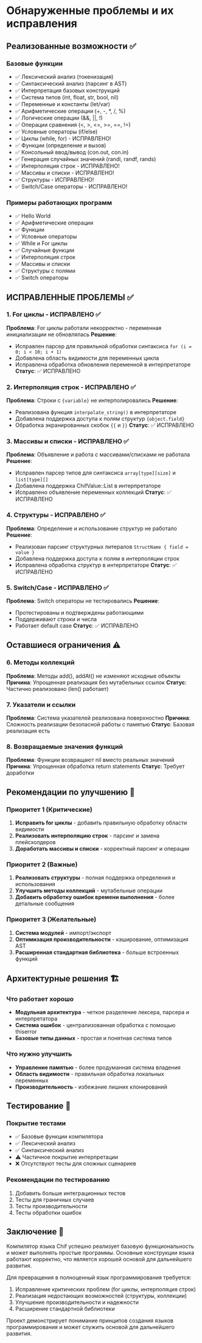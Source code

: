 # Обнаруженные проблемы и их исправления

## Реализованные возможности ✅

### Базовые функции
- ✅ Лексический анализ (токенизация)
- ✅ Синтаксический анализ (парсинг в AST)
- ✅ Интерпретация базовых конструкций
- ✅ Система типов (int, float, str, bool, nil)
- ✅ Переменные и константы (let/var)
- ✅ Арифметические операции (+, -, *, /, %)
- ✅ Логические операции (&&, ||, !)
- ✅ Операции сравнения (<, >, <=, >=, ==, !=)
- ✅ Условные операторы (if/else)
- ✅ Циклы (while, for) - ИСПРАВЛЕНО!
- ✅ Функции (определение и вызов)
- ✅ Консольный ввод/вывод (con.out, con.in)
- ✅ Генерация случайных значений (randi, randf, rands)
- ✅ Интерполяция строк - ИСПРАВЛЕНО!
- ✅ Массивы и списки - ИСПРАВЛЕНО!
- ✅ Структуры - ИСПРАВЛЕНО!
- ✅ Switch/Case операторы - ИСПРАВЛЕНО!

### Примеры работающих программ
- ✅ Hello World
- ✅ Арифметические операции
- ✅ Функции
- ✅ Условные операторы
- ✅ While и For циклы
- ✅ Случайные функции
- ✅ Интерполяция строк
- ✅ Массивы и списки
- ✅ Структуры с полями
- ✅ Switch операторы

## ИСПРАВЛЕННЫЕ ПРОБЛЕМЫ ✅

### 1. For циклы - ИСПРАВЛЕНО ✅
**Проблема**: For циклы работали некорректно - переменная инициализации не обновлялась
**Решение**: 
- Исправлен парсер для правильной обработки синтаксиса `for (i = 0; i < 10; i + 1)`
- Добавлена область видимости для переменных цикла
- Исправлена обработка обновления переменной в интерпретаторе
**Статус**: ✅ ИСПРАВЛЕНО

### 2. Интерполяция строк - ИСПРАВЛЕНО ✅
**Проблема**: Строки с `{variable}` не интерполировались
**Решение**: 
- Реализована функция `interpolate_string()` в интерпретаторе
- Добавлена поддержка доступа к полям структур `{object.field}`
- Обработка экранированных скобок `{{` и `}}`
**Статус**: ✅ ИСПРАВЛЕНО

### 3. Массивы и списки - ИСПРАВЛЕНО ✅
**Проблема**: Объявление и работа с массивами/списками не работала
**Решение**: 
- Исправлен парсер типов для синтаксиса `array[type][size]` и `list[type][]`
- Добавлена поддержка ChifValue::List в интерпретаторе
- Исправлено объявление переменных коллекций
**Статус**: ✅ ИСПРАВЛЕНО

### 4. Структуры - ИСПРАВЛЕНО ✅
**Проблема**: Определение и использование структур не работало
**Решение**: 
- Реализован парсинг структурных литералов `StructName { field = value }`
- Добавлена поддержка доступа к полям в интерполяции строк
- Исправлена обработка структур в интерпретаторе
**Статус**: ✅ ИСПРАВЛЕНО

### 5. Switch/Case - ИСПРАВЛЕНО ✅
**Проблема**: Switch операторы не тестировались
**Решение**: 
- Протестированы и подтверждены работающими
- Поддерживают строки и числа
- Работает default case
**Статус**: ✅ ИСПРАВЛЕНО

## Оставшиеся ограничения ⚠️

### 6. Методы коллекций
**Проблема**: Методы add(), addAt() не изменяют исходные объекты
**Причина**: Упрощенная реализация без мутабельных ссылок
**Статус**: Частично реализовано (len() работает)

### 7. Указатели и ссылки
**Проблема**: Система указателей реализована поверхностно
**Причина**: Сложность реализации безопасной работы с памятью
**Статус**: Базовая реализация есть

### 8. Возвращаемые значения функций
**Проблема**: Функции возвращают nil вместо реальных значений
**Причина**: Упрощенная обработка return statements
**Статус**: Требует доработки

## Рекомендации по улучшению 🔧

### Приоритет 1 (Критические)
1. **Исправить for циклы** - добавить правильную обработку области видимости
2. **Реализовать интерполяцию строк** - парсинг и замена плейсхолдеров
3. **Доработать массивы и списки** - корректный парсинг и операции

### Приоритет 2 (Важные)
1. **Реализовать структуры** - полная поддержка определения и использования
2. **Улучшить методы коллекций** - мутабельные операции
3. **Добавить обработку ошибок времени выполнения** - более детальные сообщения

### Приоритет 3 (Желательные)
1. **Система модулей** - импорт/экспорт
2. **Оптимизация производительности** - кэширование, оптимизация AST
3. **Расширенная стандартная библиотека** - больше встроенных функций

## Архитектурные решения 🏗️

### Что работает хорошо
- **Модульная архитектура** - четкое разделение лексера, парсера и интерпретатора
- **Система ошибок** - централизованная обработка с помощью thiserror
- **Базовые типы данных** - простая и понятная система типов

### Что нужно улучшить
- **Управление памятью** - более продуманная система владения
- **Область видимости** - правильная обработка локальных переменных
- **Производительность** - избежание лишних клонирований

## Тестирование 🧪

### Покрытие тестами
- ✅ Базовые функции компилятора
- ✅ Лексический анализ
- ✅ Синтаксический анализ
- ⚠️ Частичное покрытие интерпретации
- ❌ Отсутствуют тесты для сложных сценариев

### Рекомендации по тестированию
1. Добавить больше интеграционных тестов
2. Тесты для граничных случаев
3. Тесты производительности
4. Тесты обработки ошибок

## Заключение 📝

Компилятор языка Chif успешно реализует базовую функциональность и может выполнять простые программы. Основные конструкции языка работают корректно, что является хорошей основой для дальнейшего развития.

Для превращения в полноценный язык программирования требуется:
1. Исправление критических проблем (for циклы, интерполяция строк)
2. Реализация недостающих возможностей (структуры, коллекции)
3. Улучшение производительности и надежности
4. Расширение стандартной библиотеки

Проект демонстрирует понимание принципов создания языков программирования и может служить основой для дальнейшего развития.